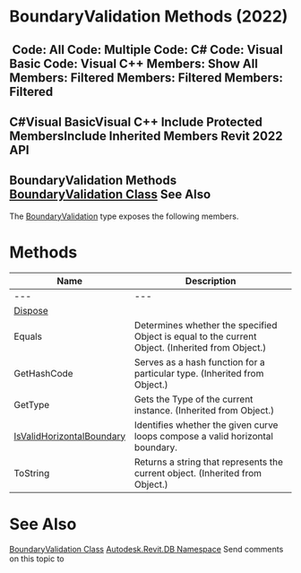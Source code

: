 # BoundaryValidation Methods (2022)

﻿
 Code: All Code: Multiple Code: C# Code: Visual Basic Code: Visual C++  Members: Show All Members: Filtered Members: Filtered Members: Filtered   
---  
C#Visual BasicVisual C++
Include Protected MembersInclude Inherited Members
Revit 2022 API  
---  
BoundaryValidation Methods  
[BoundaryValidation Class](82d6e0c5-f102-ce90-9521-3c2e74fbd495.md "BoundaryValidation Class") See Also  
---  
The [BoundaryValidation](82d6e0c5-f102-ce90-9521-3c2e74fbd495.md "BoundaryValidation Class") type exposes the following members.
# Methods
| Name | Description |
| --- | --- |
| --- | --- | --- |
| [Dispose](a6a9cd7e-9079-8b55-638b-36e40398597b.md "Dispose Method") |
| Equals | Determines whether the specified Object is equal to the current Object. (Inherited from Object.) |
| GetHashCode | Serves as a hash function for a particular type.  (Inherited from Object.) |
| GetType | Gets the Type of the current instance. (Inherited from Object.) |
| [IsValidHorizontalBoundary](4bd740a2-fa9e-24c5-eb53-c0dac642f1e9.md "IsValidHorizontalBoundary Method") | Identifies whether the given curve loops compose a valid horizontal boundary. |
| ToString | Returns a string that represents the current object. (Inherited from Object.) |

# See Also
[BoundaryValidation Class](82d6e0c5-f102-ce90-9521-3c2e74fbd495.md "BoundaryValidation Class")
[Autodesk.Revit.DB Namespace](87546ba7-461b-c646-cbb1-2cb8f5bff8b2.md "Autodesk.Revit.DB Namespace")
Send comments on this topic to 